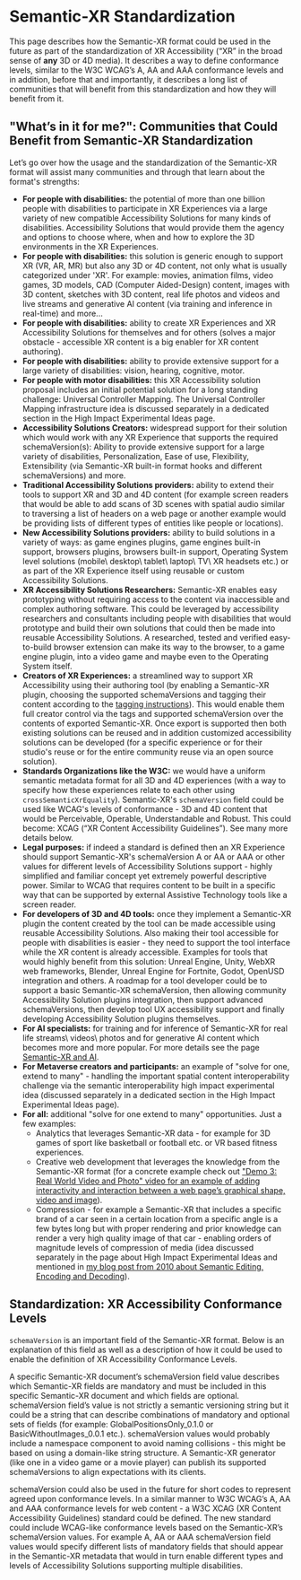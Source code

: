 # Semantic-XR Standardization

This page describes how the Semantic-XR format could be used in the future as part of the standardization of XR Accessibility (“XR” in the broad sense of **any** 3D or 4D media). It describes a way to define conformance levels, similar to the W3C WCAG’s A, AA and AAA conformance levels and in addition, before that and importantly, it describes a long list of communities that will benefit from this standardization and how they will benefit from it.

## "What’s in it for me?": Communities that Could Benefit from Semantic-XR Standardization

Let’s go over how the usage and the standardization of the Semantic-XR format will assist many communities and through that learn about the format's strengths:

* **For people with disabilities:** the potential of more than one billion people with disabilities to participate in XR Experiences via a large variety of new compatible Accessibility Solutions for many kinds of disabilities. Accessibility Solutions that would provide them the agency and options to choose where, when and how to explore the 3D environments in the XR Experiences.
* **For people with disabilities:** this solution is generic enough to support XR (VR, AR, MR) but also any 3D or 4D content, not only what is usually categorized under 'XR'. For example: movies, animation films, video games, 3D models, CAD (Computer Aided-Design) content, images with 3D content, sketches with 3D content, real life photos and videos and live streams and generative AI content (via training and inference in real-time) and more...
* **For people with disabilities:** ability to create XR Experiences and XR Accessibility Solutions for themselves and for others (solves a major obstacle - accessible XR content is a big enabler for XR content authoring).
* **For people with disabilities:** ability to provide extensive support for a large variety of disabilities: vision, hearing, cognitive, motor.
* **For people with motor disabilities:** this XR Accessibility solution proposal includes an initial potential solution for a long standing challenge: Universal Controller Mapping. The Universal Controller Mapping infrastructure idea is discussed separately in a dedicated section in the High Impact Experimental Ideas page.
* **Accessibility Solutions Creators:** widespread support for their solution which would work with any XR Experience that supports the required schemaVersion(s): Ability to provide extensive support for a large variety of disabilities, Personalization, Ease of use, Flexibility, Extensibility (via Semantic-XR built-in format hooks and different schemaVersions) and more.
* **Traditional Accessibility Solutions providers:** ability to extend their tools to support XR and 3D and 4D content (for example screen readers that would be able to add scans of 3D scenes with spatial audio similar to traversing a list of headers on a web page or another example would be providing lists of different types of entities like people or locations).
* **New Accessibility Solutions providers:** ability to build solutions in a variety of ways: as game engines plugins, game engines built-in support, browsers plugins, browsers built-in support, Operating System level solutions (mobile\ desktop\ tablet\ laptop\ TV\ XR headsets etc.) or as part of the XR Experience itself using reusable or custom Accessibility Solutions.
* **XR Accessibility Solutions Researchers:** Semantic-XR enables easy prototyping without requiring access to the content via inaccessible and complex authoring software. This could be leveraged by accessibility researchers and consultants including people with disabilities that would prototype and build their own solutions that could then be made into reusable Accessibility Solutions. A researched, tested and verified easy-to-build browser extension can make its way to the browser, to a game engine plugin, into a video game and maybe even to the Operating System itself.
* **Creators of XR Experiences:** a streamlined way to support XR Accessibility using their authoring tool (by enabling a Semantic-XR plugin, choosing the supported schemaVersions and tagging their content according to the [tagging instructions](/Implementation/semanticXrTagsBasedApproach.md)). This would enable them full creator control via the tags and supported schemaVersion over the contents of exported Semantic-XR. Once export is supported then both existing solutions can be reused and in addition customized accessibility solutions can be developed (for a specific experience or for their studio's reuse or for the entire community reuse via an open source solution).
* **Standards Organizations like the W3C:** we would have a uniform semantic metadata format for all 3D and 4D experiences (with a way to specify how these experiences relate to each other using `crossSemanticXrEquality`). Semantic-XR's `schemaVersion` field could be used like WCAG's levels of conformance - 3D and 4D content that would be Perceivable, Operable, Understandable and Robust. This could become: XCAG (“XR Content Accessibility Guidelines”). See many more details below.
* **Legal purposes:** if indeed a standard is defined then an XR Experience should support Semantic-XR's schemaVersion A or AA or AAA or other values for different levels of Accessibility Solutions support - highly simplified and familiar concept yet extremely powerful descriptive power. Similar to WCAG that requires content to be built in a specific way that can be supported by external Assistive Technology tools like a screen reader.
* **For developers of 3D and 4D tools:** once they implement a Semantic-XR plugin the content created by the tool can be made accessible using reusable Accessibility Solutions. Also making their tool accessible for people with disabilities is easier - they need to support the tool interface while the XR content is already accessible. Examples for tools that would highly benefit from this solution: Unreal Engine, Unity, WebXR web frameworks, Blender, Unreal Engine for Fortnite, Godot, OpenUSD integration and others. A roadmap for a tool developer could be to support a basic Semantic-XR schemaVersion, then allowing community Accessibility Solution plugins integration, then support advanced schemaVersions, then develop tool UX accessibility support and finally developing Accessibility Solution plugins themselves.
* **For AI specialists:** for training and for inference of Semantic-XR for real life streams\ videos\ photos and for generative AI content which becomes more and more popular. For more details see the page [Semantic-XR and AI](/Documents/semanticXrAndAI.md).
* **For Metaverse creators and participants:** an example of "solve for one, extend to many" - handling the important spatial content interoperability challenge via the semantic interoperability high impact experimental idea (discussed separately in a dedicated section in the High Impact Experimental Ideas page).
* **For all:**  additional "solve for one extend to many" opportunities. Just a few examples:
  * Analytics that leverages Semantic-XR data - for example for 3D games of sport like basketball or football etc. or VR based fitness experiences.
  * Creative web development that leverages the knowledge from the Semantic-XR format (for a concrete example check out ["Demo 3: Real World Video and Photo" video for an example of adding interactivity and interaction between a web page’s graphical shape, video and image](http://accessiblerealities.com/blog/making-3d-content-more-accessible-on-the-web-semantic-xr-proof-of-concept/)).
  * Compression - for example a Semantic-XR that includes a specific brand of a car seen in a certain location from a specific angle is a few bytes long but with proper rendering and prior knowledge can render a very high quality image of that car - enabling orders of magnitude levels of compression of media (idea discussed separately in the page about High Impact Experimental Ideas and mentioned in [my blog post from 2010 about Semantic Editing, Encoding and Decoding](https://blog.techscouter.net/techscouter/seed-semantic-editing-encoding-and-decoding)).


## Standardization: XR Accessibility Conformance Levels
`schemaVersion` is an important field of the Semantic-XR format. Below is an explanation of this field as well as a description of how it could be used to enable the definition of XR Accessibility Conformance Levels.

A specific Semantic-XR document’s schemaVersion field value describes which Semantic-XR fields are mandatory and must be included in this specific Semantic-XR document and which fields are optional. schemaVersion field’s value is not strictly a semantic versioning string but it could be a string that can describe combinations of mandatory and optional sets of fields (for example: GlobalPositionsOnly_0.1.0 or BasicWithoutImages_0.0.1 etc.). schemaVersion values would probably include a namespace component to avoid naming collisions - this might be based on using a domain-like string structure. A Semantic-XR generator (like one in a video game or a movie player) can publish its supported schemaVersions to align expectations with its clients.

schemaVersion could also be used in the future for short codes to represent agreed upon conformance levels. In a similar manner to W3C WCAG’s A, AA and AAA conformance levels for web content - a W3C XCAG (XR Content Accessibility Guidelines) standard could be defined. The new standard could include WCAG-like conformance levels based on the Semantic-XR’s schemaVersion values. For example A, AA or AAA schemaVersion field values would specify different lists of mandatory fields that should appear in the Semantic-XR metadata that would in turn enable different types and levels of Accessibility Solutions supporting multiple disabilities.